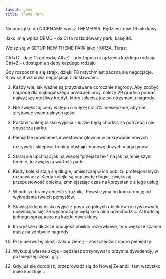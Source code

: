 ```yaml
---
layout: game
title: Theme Park
---
```


Na początku do NICKNAME wpisz THEMEPAR. Będziesz miał 16 
mln kasy.

Jako imię wpisz DEMO - da Ci to rozbudowany park, kasę itd.

Wpisz się w SETUP NEW THEME PARK jako HORZA. Teraz:

Ctrl+C 	- daje Ci gotówkę
Alt+Z 	- udostępnia urządzenia każdego rodzaju
Ctrl+Z 	- udostępnia sklepy każdego rodzaju

Gdy rozpocznie się strajk, dzięki F8 natychmiast zaczną się
negocjacje. Klawisz 8 wznawia negocjacje z dostawcami.

1. Każdy wie, jak ważne są przyznawane corocznie nagrody. Aby 
zdobyć
    nagrodę dla najbogatszego przedsiębiorcy, należy 29 grudnia 
pobrać
    najwyższy możliwy kredyt, który spłacisz już po otrzymaniu 
nagrody.

2. Nie zwiększaj ceny wstępu o więcej niż 5% miesięcznie, aby nie
    zirytować ewentualnych gości.

3. Postaw toaletę blisko wyjścia - ludzie będą chodzić za potrzebą
    i nie opuszczą parku.

4. Pieniądze powinieneś inwestować głównie w odkrywanie nowych  
   
    rozrywek i sklepów, trening obsługi i budowę dużych magazynów.

5. Staraj się upchnąć jak najwięcej "przejażdżek" na jak 
najmniejszym
    terenie, to zwiększa wartość parku.

6. Kiedy kolejki stają się długie, umieszczaj w ich pobliżu 
profesjonalnych 
    rozbawiaczy. Kiedy kolejki są naprawdę długie, zwiększaj 
przepustowość 
    obiektu, zmniejszając czas na korzystanie z jego usług.

7. W pobliżu bramy umieść strażnika. Powstrzyma on konkurencję 
od 
    wykradania twoich pomysłów.

8. Stawiaj sklepy blisko wyjść z poszczególnych obiektów 
rozrywkowych,
    upewniając się, że wychodzący będą koło nich przechodzić.
    Zatrudniaj jednego sprzątacza na każde dwa sklepy.

9. Im wyższe i dłuższe budujesz obiekty rozrywkowe, tym większe 
szanse
    masz na zdobycie nagrody.

10. Przy pierwszej okazji zakup ziemię - zoszczędzisz sporo 
pieniędzy.

11. Wykupuj własne akcje - będziesz otrzymywał olbrzymie 
dywidendy,
      w późniejszej części gry.

12. Gdy już się dorobisz, przeprowadź się do Nowej Zelandii, tam
      wszystko mało kosztuje...
